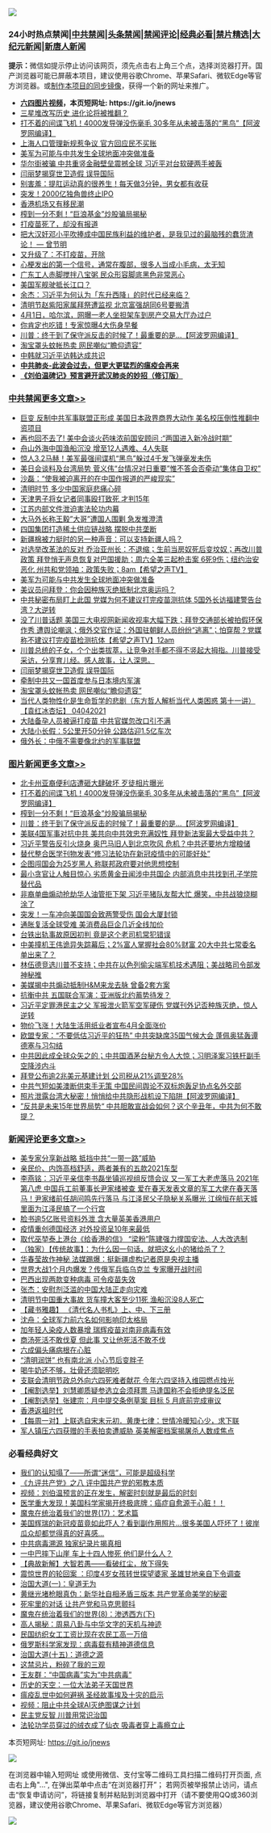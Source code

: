 ![](https://raw.githubusercontent.com/fqnews/bnews/master/64photo/fqnews-qr.jpg)

<div id="tt">
<h3>24小时热点禁闻|<a href="#%E4%B8%AD%E5%85%B1%E7%A6%81%E9%97%BB%E6%9B%B4%E5%A4%9A%E6%96%87%E7%AB%A0">中共禁闻</a>|<a href="#%E5%9B%BE%E7%89%87%E6%96%B0%E9%97%BB%E6%9B%B4%E5%A4%9A%E6%96%87%E7%AB%A0">头条禁闻</a>|<a href="#%E6%96%B0%E9%97%BB%E8%AF%84%E8%AE%BA%E6%9B%B4%E5%A4%9A%E6%96%87%E7%AB%A0">禁闻评论|<a href="#%E5%BF%85%E7%9C%8B%E7%BB%8F%E5%85%B8%E5%A5%BD%E6%96%87">经典必看|<a href="/video.md#%E7%A6%81%E7%89%87%E7%B2%BE%E9%80%89">禁片精选</a>|<a href="https://github.com/fqnews/djy/blob/master/gb/nf1351518.md#1">大纪元新闻</a>|<a href="https://github.com/fqnews/ntdtv/blob/master/gb/prog204.md#1">新唐人新闻</a></h3>
<div><b>提示：</b>微信如提示停止访问该网页，须先点击右上角三个点，选择浏览器打开。国产浏览器可能已屏蔽本项目，建议使用谷歌Chrome、苹果Safari、微软Edge等官方浏览器。或<a href="https://github.com/fqnews/bnews/blob/master/%E5%88%B6%E4%BD%9Cgit%E7%A6%81%E9%97%BB%E9%95%9C%E5%83%8F.md">制作本项目的同步镜像</a>，获得一个新的网址来推广。</div>
<ul>
<li><b><a href="http://d1.bdrive.tk/64.mp4" target="_blank">六四图片视频</a>，本页短网址: https://git.io/jnews</b></li>
<li><a href="/cnnews/20210404/1519202.md">三星堆改写历史 进化论将被推翻？</a></li>
<li><a href="/topimagenews/20210404/1519440.md">打不着的间谍飞机！4000发导弹没伤毫毛 30多年从未被击落的“黑鸟”【阿波罗网编译】</a></li>
<li><a href="/cbnews/20210404/1519207.md">上海人口管理新规惹争议 官方回应民不买账</a></li>
<li><a href="/cbnews/20210404/1519503.md">美军为可能与中共发生全球地面冲突做准备</a></li>
<li><a href="/cnnews/20210404/1519392.md">华尔街被骗 中共重竖金融壁垒震撼全球 习近平对台软硬两手被轰</a></li>
<li><a href="/cbnews/20210404/1519322.md">闫丽梦揭穿世卫造假 误导国际</a></li>
<li><a href="/health/20210404/1519243.md">别害羞：提肛运动真的很养生！每天做3分钟，男女都有收获</a></li>
<li><a href="/cnnews/20210404/1519399.md">突发！2000亿独角兽终止IPO</a></li>
<li><a href="/cnnews/hknews/20210404/1519542.md">香港机场又有移民潮</a></li>
<li><a href="/topimagenews/20210404/1519402.md">榨到一分不剩！“巨浪基金”炒股骗局揭秘</a></li>
<li><a href="/bannedvideo/20210404/1519557.md">打疫苗死了，却没有报道</a></li>
<li><a href="/comments/20210404/1519365.md">把大汉奸邓小平吹捧成中国民族利益的维护者，是我见过的最脑残的蠢货渣论！ — 曾节明</a></li>
<li><a href="/cnnews/20210404/1519251.md">又升级了：不打疫苗，开除</a></li>
<li><a href="/health/20210404/1519415.md">心梗发出的第一个信号，通常在腹部，很多人当成小毛病，太无知</a></li>
<li><a href="/cnnews/20210404/1519309.md">广东工人赤脚搅拌八宝粥 民众形容脚底黑色非常恶心</a></li>
<li><a href="/headline/20210404/1519475.md">美国军舰驶抵长江口？</a></li>
<li><a href="/baitai/20210404/1519189.md">余杰：习近平为何认为「东升西降」的时代已经来临？</a></li>
<li><a href="/headline/20210404/1519497.md">清明节赵紫阳家属拜祭遭监视 北京富强胡同6号要搬清</a></li>
<li><a href="/bannedvideo/20210404/1519485.md">4月1日，哈尔滨，网曝一老人坐担架车到房产交易大厅办过户</a></li>
<li><a href="/comments/20210404/1519509.md">你肯定也吃错！专家惊曝4大伤身早餐</a></li>
<li><a href="/topimagenews/20210404/1519391.md">川普：终于到了保守派反击的时候了！最重要的是…【阿波罗网编译】</a></li>
<li><a href="/cbnews/20210404/1519320.md">淘宝罩头蚊帐热卖 网民嘲似“瞻仰遗容”</a></li>
<li><a href="/cbnews/20210404/1519208.md">中韩就习近平访韩达成共识</a></li>
<li><b><a href="/comments/20200211/1275071.md" target="_blank">中共肺炎-此波会过去，但更大更猛烈的瘟疫会再来</a></b></li>
<li><b><a href="/comments/20200207/1272816.md" target="_blank">《刘伯温碑记》预言避开武汉肺炎的妙招（修订版）</a></b></li>
</ul>
</div>

<div class="catlist">
<h3><a href="/cbnews/" target="_blank">中共禁闻</a><span><a href="/cbnews/" target="_blank" rel="nofollow">更多文章>></a></span></h3>
<ul>
<li><a href="/cbnews/20210405/1519703.md" target="_blank">巨变 反制中共军事联盟正形成 美国日本政界商界大动作 美名校压倒性推翻中资项目</a></li>
<li><a href="/cbnews/20210405/1519684.md" target="_blank">再也回不去了! 美中会谈火药味浓前国安顾问 :“两国进入新冷战时期”</a></li>
<li><a href="/cbnews/20210405/1519660.md" target="_blank">舟山外海中国渔船沉没 增至12人遇难、4人失联</a></li>
<li><a href="/cbnews/20210405/1519658.md" target="_blank">惊人3.2马赫！美军最强间谍机“黑鸟”躲过4千发飞弹毫发未伤</a></li>
<li><a href="/cbnews/20210404/1519627.md" target="_blank">美日会谈料及台湾局势 菅义伟“台情况对日重要”惟不答会否牵动“集体自卫权”</a></li>
<li><a href="/cbnews/20210404/1519621.md" target="_blank">沙磊：“使我被迫离开的在中国作报道的严峻现实”</a></li>
<li><a href="/cbnews/20210404/1519608.md" target="_blank">清明时节 多少中国家庭悲痛心碎</a></li>
<li><a href="/cbnews/20210404/1519590.md" target="_blank">天津男子将女记者同事殴打致死 才判15年</a></li>
<li><a href="/cbnews/20210404/1519589.md" target="_blank">江苏内部文件泄迫害法轮功内幕</a></li>
<li><a href="/cbnews/20210404/1519583.md" target="_blank">大马外长称王毅&#8221;大哥&#8221;遭国人围剿 急发推澄清</a></li>
<li><a href="/cbnews/20210404/1519575.md" target="_blank">四国集团打造稀土供应链战略 摆脱中共垄断</a></li>
<li><a href="/cbnews/20210404/1519574.md" target="_blank">新疆棉被力挺时的另一种声音：可以支持新疆人吗？</a></li>
<li><a href="/comments/20210404/1519569.md" target="_blank">对选举改革法的反对 乔治亚州长：不退缩；生前当房奴死后变坟奴；再改川普政策 拜登悄无声息恢复对巴国援助；周六全美三起枪击案 6死9伤；纽约治安恶化 州共和党领袖：政策失败；8am【希望之声TV】</a></li>
<li><a href="/cbnews/20210404/1519503.md" target="_blank">美军为可能与中共发生全球地面冲突做准备</a></li>
<li><a href="/cbnews/20210404/1519398.md" target="_blank">美议员问拜登：你会因种族灭绝抵制北京奥运吗？</a></li>
<li><a href="/cbnews/20210404/1519383.md" target="_blank">中共秘密布局盯上此国 党媒为何不建议打完疫苗测抗体 5国外长访福建警告台湾？大逆转</a></li>
<li><a href="/comments/20210404/1519378.md" target="_blank">没了川普话题 美国三大电视网新闻收视率大幅下跌；拜登交通部长被拍假环保作秀 遭舆论嘲讽；俄外交官作证：外国驻朝鲜人员纷纷“逃离”；怕穿帮？党媒称不建议打完疫苗检测抗体【希望之声TV】12am</a></li>
<li><a href="/comments/20210404/1519377.md" target="_blank">川普总统的子女，个个出类拔萃，让竞争对手都不得不竖起大拇指。川普接受采访，分享育儿经。感人故事，让人深思。</a></li>
<li><a href="/cbnews/20210404/1519322.md" target="_blank">闫丽梦揭穿世卫造假 误导国际</a></li>
<li><a href="/cbnews/20210404/1519321.md" target="_blank">牵制中共又一国首度参与日本境内军演</a></li>
<li><a href="/cbnews/20210404/1519320.md" target="_blank">淘宝罩头蚊帐热卖 网民嘲似“瞻仰遗容”</a></li>
<li><a href="/comments/20210404/1519314.md" target="_blank">当代人类物性化是生命哲学的悲剧（东方哲人解析当代人类困惑  第十一讲）【袁红冰杏坛】 04042021</a></li>
<li><a href="/cbnews/20210404/1519266.md" target="_blank">大陆备孕人员被逼打疫苗 中共官媒忽改口引不满</a></li>
<li><a href="/cbnews/20210404/1519265.md" target="_blank">大陆小长假：5公里开50分钟 公路估迎1.5亿车次</a></li>
<li><a href="/cbnews/20210404/1519234.md" target="_blank">俄外长：中俄不需要像北约的军事联盟</a></li>

</ul>
</div>
<div class="catlist">
<h3><a href="/topimagenews/" target="_blank">图片新闻</a><span><a href="/topimagenews/" target="_blank" rel="nofollow">更多文章>></a></span></h3>
<ul>
<li><a href="/topimagenews/20210405/1519671.md" target="_blank">北卡州亚裔便利店遭砸大肆破坏 歹徒相片曝光</a></li>
<li><a href="/topimagenews/20210404/1519440.md" target="_blank">打不着的间谍飞机！4000发导弹没伤毫毛 30多年从未被击落的“黑鸟”【阿波罗网编译】</a></li>
<li><a href="/topimagenews/20210404/1519402.md" target="_blank">榨到一分不剩！“巨浪基金”炒股骗局揭秘</a></li>
<li><a href="/topimagenews/20210404/1519391.md" target="_blank">川普：终于到了保守派反击的时候了！最重要的是…【阿波罗网编译】</a></li>
<li><a href="/topimagenews/20210404/1519149.md" target="_blank">美联4国军事对抗中共 美共向中共效忠充满奴性 拜登新法案最大受益中共？</a></li>
<li><a href="/topimagenews/20210403/1518960.md" target="_blank">习近平警告反引火烧身 奥巴马旧人到北京吹风 危机？中共还要地方增粮储</a></li>
<li><a href="/comments/20210403/1518906.md" target="_blank">替代整合医学刊物发表“修习法轮功在新冠疫情中的可能好处”</a></li>
<li><a href="/topimagenews/20210403/1518554.md" target="_blank">企图闯国会为25岁黑人 称联邦政府要对他思想控制</a></li>
<li><a href="/topimagenews/20210403/1518546.md" target="_blank">最小贪官让人触目惊心 劣质黄金丑闻涉中共国企 内部消息中共找到孔子学院替代品</a></li>
<li><a href="/topimagenews/20210403/1518528.md" target="_blank">非裔单曲煽动抢劫华人油管拒下架 习近平猪队友帮大忙 爆笑，中共战狼烧糊涂了</a></li>
<li><a href="/topimagenews/20210403/1518459.md" target="_blank">突发！一车冲向美国国会致两警受伤 国会大厦封锁</a></li>
<li><a href="/topimagenews/20210403/1518446.md" target="_blank">通胀复活全球受难 美消费品巨企几近全线加价</a></li>
<li><a href="/topimagenews/20210402/1518285.md" target="_blank">台铁出轨事故原因初判 竟是这个老司机常犯错误</a></li>
<li><a href="/topimagenews/20210402/1517957.md" target="_blank">中美撞机王伟诡异失踪幕后；2%富人掌握社会80%财富 20大中共七常委名单出来了？</a></li>
<li><a href="/topimagenews/20210402/1517873.md" target="_blank">林伍德竞选川普不支持；中共在以色列偷尖端军机技术遇阻；美战略司令部发神秘推</a></li>
<li><a href="/topimagenews/20210402/1517863.md" target="_blank">美媒揭中共煽动抵制H&#038;M来龙去脉 曾备2套方案</a></li>
<li><a href="/topimagenews/20210402/1517862.md" target="_blank">抗衡中共 五国联合军演：亚洲版北约蓄势待发？</a></li>
<li><a href="/topimagenews/20210402/1517842.md" target="_blank">习近平定罪港民主之父 军报泄火箭军空军硬伤 党媒刊外记否种族灭绝，惊人逆转</a></li>
<li><a href="/topimagenews/20210402/1517841.md" target="_blank">物价飞涨！大陆生活用纸业者宣布4月全面涨价</a></li>
<li><a href="/topimagenews/20210401/1517464.md" target="_blank">欧盟专家：“不要低估习近平的狂热” 中共突缺席35国气候大会 蓬佩奥猛轰谭德塞与习勾结</a></li>
<li><a href="/topimagenews/20210401/1517078.md" target="_blank">中共因此成全球众矢之的；中共国酒茅台秘方令人大惊；习明泽案习铁杆副手空降涉内斗</a></li>
<li><a href="/topimagenews/20210401/1516907.md" target="_blank">拜登公布逾2兆美元基建计划 公司税从21%调至28%</a></li>
<li><a href="/topimagenews/20210331/1516706.md" target="_blank">中共气短如美澳断供束手无策 中国民间舆论不双标炮轰足协点名外交部</a></li>
<li><a href="/topimagenews/20210331/1516477.md" target="_blank">照片泄露台湾大秘密！悄悄给中共隐形战机设下陷阱【阿波罗网编译】</a></li>
<li><a href="/topimagenews/20210331/1516325.md" target="_blank">”反共是未来15年世界局势“ 中共胆敢宣战会如何？这个辛丑年，中共为何不敢提？</a></li>

</ul>
</div>
<div class="catlist">
<h3><a href="/comments/" target="_blank">新闻评论</a><span><a href="/comments/" target="_blank" rel="nofollow">更多文章>></a></span></h3>
<ul>
<li><a href="/comments/20210405/1519701.md" target="_blank">美专家分享新战略 抵挡中共“一带一路”威胁</a></li>
<li><a href="/comments/20210405/1519700.md" target="_blank">亲民价、内饰高档舒适，两者兼有的五款2021车型</a></li>
<li><a href="/comments/20210405/1519698.md" target="_blank">李燕铭：习近平亲信李书磊坐镇巡视组反馈会议 又一军工大老虎落马 2021年第八虎 中国兵工前董事长尹家绪被查 爱在春天发表文章的军工大佬在春天落马！尹家绪前任胡问鸣先行落马 与江泽民父子隐秘关系曝光 江绵恒在航天城里面为江泽民搞了一个行宫</a></li>
<li><a href="/comments/20210405/1519680.md" target="_blank">脸书逾5亿账号资料外泄 含大量英美香港用户</a></li>
<li><a href="/comments/20210405/1519679.md" target="_blank">疫情重创德国经济 对外投资呈10年来最低</a></li>
<li><a href="/comments/20210405/1519676.md" target="_blank">取代巫堃泰上港台《给香港的信》 “梁粉”陈建强力撑国安法、人大改选制</a></li>
<li><a href="/comments/20210405/1519661.md" target="_blank">（独家）【传统故事】：为什么因一句话，就把这幺小的猪给杀了？</a></li>
<li><a href="/comments/20210405/1519646.md" target="_blank">华春莹故作神秘 法媒踢爆：挺新疆虚构记者原是央视主播</a></li>
<li><a href="/comments/20210405/1519645.md" target="_blank">世界大战1个月内爆发？传俄军兵临乌克兰 专家曝开战时间</a></li>
<li><a href="/comments/20210404/1519636.md" target="_blank">巴西出现两款变种病毒 可令疫苗失效</a></li>
<li><a href="/comments/20210404/1519634.md" target="_blank">张杰：安慰剂泛滥的中国大陆正走向灾难</a></li>
<li><a href="/comments/20210404/1519632.md" target="_blank">清明节中国重大事故 货车撞大客至少11死 渔船沉没8人死亡</a></li>
<li><a href="/comments/20210404/1519631.md" target="_blank">【藏书雅趣】 《清代名人书札》上、中、下三册</a></li>
<li><a href="/comments/20210404/1519628.md" target="_blank">沈舟：全球军力前六名如何影响印太格局</a></li>
<li><a href="/comments/20210404/1519618.md" target="_blank">加年轻人染疫人数暴增 瑞辉疫苗对南非病毒有效</a></li>
<li><a href="/comments/20210404/1519617.md" target="_blank">商汤死活不敢伐夏 但此事 又让他死活不敢不伐</a></li>
<li><a href="/comments/20210404/1519616.md" target="_blank">六成偏头痛病根在心脏</a></li>
<li><a href="/comments/20210404/1519615.md" target="_blank">“清明润饼” 也有南北派 小心节后变胖子</a></li>
<li><a href="/comments/20210404/1519614.md" target="_blank">喝牛奶还不够，壮骨还须聪明吃</a></li>
<li><a href="/comments/20210404/1519607.md" target="_blank">支联会清明节政总外向六四死难者献花 今年六四坚持入维园燃点烛光</a></li>
<li><a href="/comments/20210404/1519606.md" target="_blank">【阉割选举】刘慧卿质疑参选立会须拜票 马逢国称不会拒绝提名泛民</a></li>
<li><a href="/comments/20210404/1519605.md" target="_blank">【阉割选举】张建宗：月中提交条例草案 目标 5 月底前完成审议</a></li>
<li><a href="/comments/20210404/1519604.md" target="_blank">香港返祖时代</a></li>
<li><a href="/comments/20210404/1519603.md" target="_blank">【每周一对】上联选自宋末元初．黄庚七律：世情冷暖知心少，求下联</a></li>
<li><a href="/comments/20210404/1519602.md" target="_blank">军人镇压六四获赠的手表拍卖遭威胁 英美解密档案揭屠杀人数成焦点</a></li>

</ul>
</div>

<div class="catlist">
<h3>必看经典好文</h3>
<ul>
<li><a href="/sohnews/20161029/607205.md" target="_blank">我们的认知塌了——所谓“迷信”，可能是超级科学</a></li>
<li><a href="/bookonline/20131116/201047.md" target="_blank">《九评共产党》之八 评中国共产党的邪教本质</a></li>
<li><a href="/comments/20200628/1351782.md" target="_blank">视频：刘伯温预言的正在发生，解密时刻就是最后的时刻</a></li>
<li><a href="/comments/20201115/1431139.md" target="_blank">医学重大发现！美国科学家揭开终极底牌：癌症自愈源于心脏！！</a></li>
<li><a href="/topimagenews/20180620/960677.md" target="_blank">魔鬼在统治着我们的世界(17)：艺术篇</a></li>
<li><a href="/comments/20201215/1447764.md" target="_blank">美国辉瑞的新冠疫苗竟如此吓人？看到副作用照片…很多美国人吓坏了！彼岸瓜众却都觉得真的好喜感…</a></li>
<li><a href="/ccpdope/20200412/1311165.md" target="_blank">中共病毒溯源 独家纪录片揭真相</a></li>
<li><a href="/cbnews/20200611/1343057.md" target="_blank">一中巴摔下山崖 车上十四人惨死 他们是什么人？</a></li>
<li><a href="/comments/20201217/1449706.md" target="_blank">【典故新解】大智若愚——看破红尘，放下得失</a></li>
<li><a href="/comments/20210307/1499941.md" target="_blank">震惊世界的轮回案 ：印度4岁女孩转世探望婆家 圣雄甘地亲自下令调查</a></li>
<li><a href="/cbnews/20180307/911097.md" target="_blank">治国大道(一)：皇道无为</a></li>
<li><a href="/lifebaike/20180921/1001174.md" target="_blank">黄继光堵枪眼真伪：新华社自相矛盾三版本 共产党革命美学的秘密</a></li>
<li><a href="/headline/20210128/1476325.md" target="_blank">死牢里的对话 让共产党和马克思颤抖</a></li>
<li><a href="/topimagenews/20180527/948714.md" target="_blank">魔鬼在统治着我们的世界(8)：渗透西方(下)</a></li>
<li><a href="/aomi/history/20170924/831575.md" target="_blank">高人揭秘：周易八卦与中华文字的天机与神迹</a></li>
<li><a href="/lifebaike/20200515/1328783.md" target="_blank">民国纺织女工工资比现在农民工高一万倍</a></li>
<li><a href="/cbnews/20200823/1384378.md" target="_blank">俄罗斯科学家发现：病毒载有精神道德信息</a></li>
<li><a href="/topimagenews/20180322/917868.md" target="_blank">治国大道(十五)：道德之源</a></li>
<li><a href="/yule/20210123/1473216.md" target="_blank">这禁忌片，粉碎了我的三观</a></li>
<li><a href="/comments/20200318/1295755.md" target="_blank">王友群：“中国病毒”实为“中共病毒”</a></li>
<li><a href="/tculture/20121025/73067.md" target="_blank">历史的天空：一位大法弟子天国世界</a></li>
<li><a href="/comments/20200618/1346823.md" target="_blank">瘟疫乱世中如何避祸 圣经故事埃及十灾的启示</a></li>
<li><a href="/comments/20201221/1451945.md" target="_blank">视频：阻止中共全球AI灭绝图谋之计划</a></li>
<li><a href="/comments/20200621/1348236.md" target="_blank">民主党反智 川普用常识治国</a></li>
<li><a href="/comments/20210317/1506773.md" target="_blank">法轮功学员穿过的绒衣成了仙衣 吸毒者穿上毒瘾立止</a></li>

</ul>
</div>

本页短网址: https://git.io/jnews

![](https://raw.githubusercontent.com/fqnews/bnews/master/64photo/fqnews-qr.jpg)

在浏览器中输入短网址 或使用微信、支付宝等二维码工具扫描二维码打开页面, 点击右上角"...", 在弹出菜单中点击“在浏览器打开”； 若网页被举报禁止访问，请点击“恢复申请访问”，将链接复制并粘贴到浏览器中打开（请不要使用QQ或360浏览器，建议使用谷歌Chrome、苹果Safari、微软Edge等官方浏览器）

![](https://raw.githubusercontent.com/fqnews/bnews/master/64photo/wx.jpg)